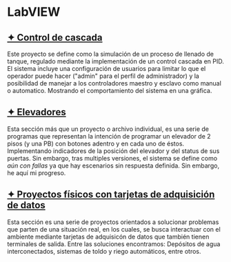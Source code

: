 # LabVIEW

## [✦ Control de cascada](/Software/LabVIEW/Control_Cascada)
Este proyecto se define como la simulación de un proceso de llenado de tanque, regulado mediante la implementación de un control cascada en PID. El sistema incluye una configuración de usuarios para limitar lo que el operador puede hacer ("admin" para el perfil de administrador) y la posibilidad de manejar a los controladores maestro y esclavo como manual o automatico. Mostrando el comportamiento del sistema en una gráfica.

## [✦ Elevadores](/Software/LabVIEW/Elevadores)
Esta sección más que un proyecto o archivo individual, es una serie de programas que representan la intención de programar un elevador de 2 pisos (y una PB) con botones adentro y en cada uno de éstos. Implementando indicadores de la posición del elevador y del status de sus puertas. Sin embargo, tras multiples versiones, el sistema se define como _aún con fallas_ ya que hay escenarios sin respuesta definida. Sin embargo, he aquí mi progreso.

## [✦ Proyectos físicos con tarjetas de adquisición de datos](/Software/LabVIEW/Proyectos_Físicos)
Esta sección es una serie de proyectos orientados a solucionar problemas que parten de una situación real, en los cuales, se busca interactuar con el ambiente mediante tarjetas de adquisicón de datos que también tienen terminales de salida. Entre las soluciones encontramos: Depósitos de agua interconectados, sistemas de toldo y riego automáticos, entre otros.